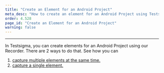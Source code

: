 ```yaml
---
title: "Create an Element for an Android Project"
meta_desc: "How to create an element for an Android Project using Testsigma’s Recorder."
order: 4.528
page_id: "Create an Element for an Android Project"
warning: false
---
```


---

In Testsigma, you can create elements for an Android Project using our Recorder. There are 2 ways to do that. See how you can

 1. [capture multiple elements at the same time.](https://testsigma.com/docs/elements/android-apps/record-multiple-elements/)
 2. [capture a single element.](https://testsigma.com/docs/elements/android-apps/capture-single-element/)
   
